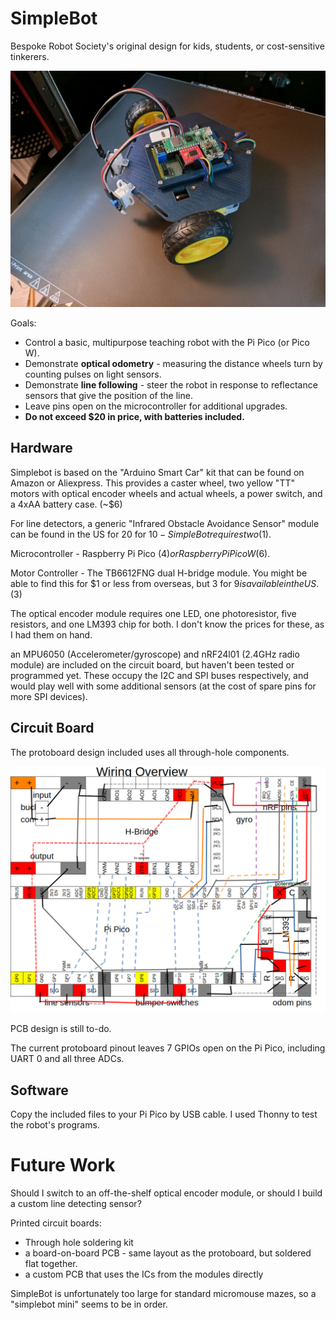 # SimpleBot

Bespoke Robot Society's original design for kids, students, or cost-sensitive tinkerers.

![Image of SimpleBot](https://raw.githubusercontent.com/Bespoke-Robot-Society/simplebot/refs/heads/master/images/simplebot.jpeg)

Goals:

* Control a basic, multipurpose teaching robot with the Pi Pico (or Pico W).
* Demonstrate **optical odometry** - measuring the distance wheels turn by counting pulses on light sensors.
* Demonstrate **line following** - steer the robot in response to reflectance sensors that give the position of the line.
* Leave pins open on the microcontroller for additional upgrades.
* **Do not exceed $20 in price, with batteries included.**

## Hardware

Simplebot is based on the "Arduino Smart Car" kit that can be found on Amazon or Aliexpress. This provides a caster wheel, two yellow "TT" motors with optical encoder wheels and actual wheels, a power switch, and a 4xAA battery case. (~$6)

For line detectors, a generic "Infrared Obstacle Avoidance Sensor" module can be found in the US for 20 for $10 - SimpleBot requires two ($1).

Microcontroller - Raspberry Pi Pico ($4) or Raspberry Pi Pico W ($6).

Motor Controller - The TB6612FNG dual H-bridge module. You might be able to find this for $1 or less from overseas, but 3 for $9 is available in the US. ($3)

The optical encoder module requires one LED, one photoresistor, five resistors, and one LM393 chip for both. I don't know the prices for these, as I had them on hand.

an MPU6050 (Accelerometer/gyroscope) and nRF24l01 (2.4GHz radio module) are included on the circuit board, but haven't been tested or programmed yet. These occupy the I2C and SPI buses respectively, and would play well with some additional sensors (at the cost of spare pins for more SPI devices).

## Circuit Board

The protoboard design included uses all through-hole components.

![Wiring Diagram image](https://raw.githubusercontent.com/Bespoke-Robot-Society/simplebot/refs/heads/master/images/Protoboard%20Wiring%20Overview.png)

PCB design is still to-do.

The current protoboard pinout leaves 7 GPIOs open on the Pi Pico, including UART 0 and all three ADCs. 

## Software

Copy the included files to your Pi Pico by USB cable. I used Thonny to test the robot's programs.

# Future Work

Should I switch to an off-the-shelf optical encoder module, or should I build a custom line detecting sensor?

Printed circuit boards:

* Through hole soldering kit
* a board-on-board PCB - same layout as the protoboard, but soldered flat together.
* a custom PCB that uses the ICs from the modules directly

SimpleBot is unfortunately too large for standard micromouse mazes, so a "simplebot mini" seems to be in order.
